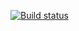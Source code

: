 [![Build status](https://ci.appveyor.com/api/projects/status/rguwslo9c7by2xdp?svg=true)](https://ci.appveyor.com/project/AS131986/testwebint)
